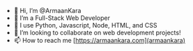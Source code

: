 - 👋 Hi, I’m @ArmaanKara
- 👀 I’m a Full-Stack Web Developer
- 🌱 I use Python, Javascript, Node, HTML, and CSS
- 💞️ I’m looking to collaborate on web development projects!
- 📫 How to reach me [https://armaankara.com](armaankara)

<!---
ArmaanKara/ArmaanKara is a ✨ special ✨ repository because its `README.md` (this file) appears on your GitHub profile.
You can click the Preview link to take a look at your changes.
--->
